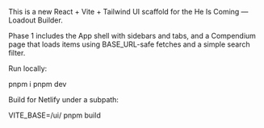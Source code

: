 This is a new React + Vite + Tailwind UI scaffold for the He Is Coming — Loadout Builder.

Phase 1 includes the App shell with sidebars and tabs, and a Compendium page that loads items using BASE_URL-safe fetches and a simple search filter.

Run locally:

  pnpm i
  pnpm dev

Build for Netlify under a subpath:

  VITE_BASE=/ui/ pnpm build

